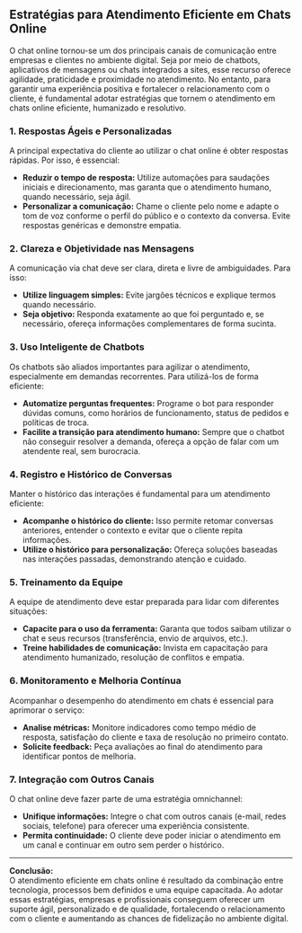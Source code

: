 ## Estratégias para Atendimento Eficiente em Chats Online

O chat online tornou-se um dos principais canais de comunicação entre empresas e clientes no ambiente digital. Seja por meio de chatbots, aplicativos de mensagens ou chats integrados a sites, esse recurso oferece agilidade, praticidade e proximidade no atendimento. No entanto, para garantir uma experiência positiva e fortalecer o relacionamento com o cliente, é fundamental adotar estratégias que tornem o atendimento em chats online eficiente, humanizado e resolutivo.

### 1. Respostas Ágeis e Personalizadas

A principal expectativa do cliente ao utilizar o chat online é obter respostas rápidas. Por isso, é essencial:

- **Reduzir o tempo de resposta:** Utilize automações para saudações iniciais e direcionamento, mas garanta que o atendimento humano, quando necessário, seja ágil.
- **Personalizar a comunicação:** Chame o cliente pelo nome e adapte o tom de voz conforme o perfil do público e o contexto da conversa. Evite respostas genéricas e demonstre empatia.

### 2. Clareza e Objetividade nas Mensagens

A comunicação via chat deve ser clara, direta e livre de ambiguidades. Para isso:

- **Utilize linguagem simples:** Evite jargões técnicos e explique termos quando necessário.
- **Seja objetivo:** Responda exatamente ao que foi perguntado e, se necessário, ofereça informações complementares de forma sucinta.

### 3. Uso Inteligente de Chatbots

Os chatbots são aliados importantes para agilizar o atendimento, especialmente em demandas recorrentes. Para utilizá-los de forma eficiente:

- **Automatize perguntas frequentes:** Programe o bot para responder dúvidas comuns, como horários de funcionamento, status de pedidos e políticas de troca.
- **Facilite a transição para atendimento humano:** Sempre que o chatbot não conseguir resolver a demanda, ofereça a opção de falar com um atendente real, sem burocracia.

### 4. Registro e Histórico de Conversas

Manter o histórico das interações é fundamental para um atendimento eficiente:

- **Acompanhe o histórico do cliente:** Isso permite retomar conversas anteriores, entender o contexto e evitar que o cliente repita informações.
- **Utilize o histórico para personalização:** Ofereça soluções baseadas nas interações passadas, demonstrando atenção e cuidado.

### 5. Treinamento da Equipe

A equipe de atendimento deve estar preparada para lidar com diferentes situações:

- **Capacite para o uso da ferramenta:** Garanta que todos saibam utilizar o chat e seus recursos (transferência, envio de arquivos, etc.).
- **Treine habilidades de comunicação:** Invista em capacitação para atendimento humanizado, resolução de conflitos e empatia.

### 6. Monitoramento e Melhoria Contínua

Acompanhar o desempenho do atendimento em chats é essencial para aprimorar o serviço:

- **Analise métricas:** Monitore indicadores como tempo médio de resposta, satisfação do cliente e taxa de resolução no primeiro contato.
- **Solicite feedback:** Peça avaliações ao final do atendimento para identificar pontos de melhoria.

### 7. Integração com Outros Canais

O chat online deve fazer parte de uma estratégia omnichannel:

- **Unifique informações:** Integre o chat com outros canais (e-mail, redes sociais, telefone) para oferecer uma experiência consistente.
- **Permita continuidade:** O cliente deve poder iniciar o atendimento em um canal e continuar em outro sem perder o histórico.

---

**Conclusão:**  
O atendimento eficiente em chats online é resultado da combinação entre tecnologia, processos bem definidos e uma equipe capacitada. Ao adotar essas estratégias, empresas e profissionais conseguem oferecer um suporte ágil, personalizado e de qualidade, fortalecendo o relacionamento com o cliente e aumentando as chances de fidelização no ambiente digital.